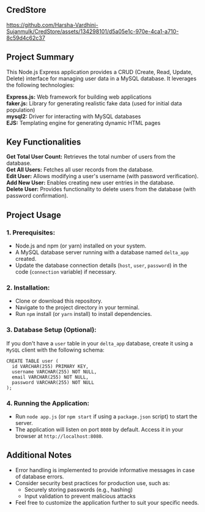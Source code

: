 ## CredStore


https://github.com/Harsha-Vardhini-Sujanmulk/CredStore/assets/134298101/d5a05e1c-970e-4ca1-a710-8c59d4c62c37





## Project Summary <br/>
This Node.js Express application provides a CRUD (Create, Read, Update, Delete) interface for managing user data in a MySQL database. It leverages the following technologies: <br/>

**Express.js:** Web framework for building web applications <br/>
**faker.js:** Library for generating realistic fake data (used for initial data population) <br/>
**mysql2:** Driver for interacting with MySQL databases <br/>
**EJS:** Templating engine for generating dynamic HTML pages <br/>

## Key Functionalities <br/>
**Get Total User Count:** Retrieves the total number of users from the database. <br/>
**Get All Users:** Fetches all user records from the database. <br/>
**Edit User:** Allows modifying a user's username (with password verification). <br/>
**Add New User:** Enables creating new user entries in the database. <br/>
**Delete User:** Provides functionality to delete users from the database (with password confirmation). <br/>

## Project Usage 
### 1. Prerequisites: <br/>
- Node.js and npm (or yarn) installed on your system. <br/>
- A MySQL database server running with a database named `delta_app` created. <br/>
- Update the database connection details (`host`, `user`, `password`) in the code (`connection` variable) if necessary. <br/>
### 2. Installation: <br/>
- Clone or download this repository. <br/>
- Navigate to the project directory in your terminal. <br/>
- Run `npm` install (or `yarn` install) to install dependencies. <br/>
### 3. Database Setup (Optional): <br/>
If you don't have a `user` table in your `delta_app` database, create it using a `MySQL` client with the following schema: <br/>
```
CREATE TABLE user ( 
  id VARCHAR(255) PRIMARY KEY, 
  username VARCHAR(255) NOT NULL, 
  email VARCHAR(255) NOT NULL,
  password VARCHAR(255) NOT NULL
);  
```
### 4. Running the Application: <br/>
- Run `node app.js` (or `npm start` if using a `package.json` script) to start the server. <br/>
- The application will listen on port `8080` by default. Access it in your browser at `http://localhost:8080`. <br/>
## Additional Notes <br/>
- Error handling is implemented to provide informative messages in case of database errors. <br/>
- Consider security best practices for production use, such as: <br/>
  - Securely storing passwords (e.g., hashing) <br/>
  - Input validation to prevent malicious attacks <br/>
- Feel free to customize the application further to suit your specific needs. <br/>

